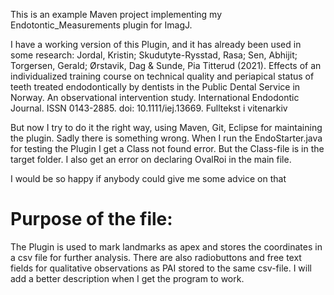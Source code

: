 This is an example Maven project implementing my Endotontic_Measurements plugin for ImagJ.

I have a working version of this Plugin, and it has already been used in some research:
Jordal, Kristin; Skudutyte-Rysstad, Rasa; Sen, Abhijit; Torgersen, Gerald; Ørstavik, Dag & Sunde, Pia Titterud (2021). Effects of an individualized training course on technical quality and periapical status of teeth treated endodontically by dentists in the Public Dental Service in Norway. An observational intervention study. International Endodontic Journal. ISSN 0143-2885. doi: 10.1111/iej.13669. Fulltekst i vitenarkiv

But now I try to do it the right way, using Maven, Git, Eclipse for maintaining the plugin. Sadly there is something wrong. When I run the EndoStarter.java for testing the Plugin I get a Class not found error. But the Class-file is in the target folder. I also get an error on declaring OvalRoi in the main file.

I would be so happy if anybody could give me some advice on that

# Purpose of the file:
The Plugin is used to mark landmarks as apex and stores the coordinates in a csv file for further analysis. There are also radiobuttons and free text fields for qualitative observations as PAI stored to the same csv-file. I will add a better description when I get the program to work.